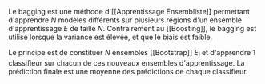 

Le bagging est une méthode d'[[Apprentissage Ensembliste]] permettant d'apprendre $N$ modèles différents sur plusieurs régions d'un ensemble d'apprentissage $E$ de taille $N$. Contrairement au [[Boosting]], le bagging est utilisé lorsque la variance est élevée, et que le biais est faible.

Le principe est de constituer $N$ ensembles [[Bootstrap]] $E_i$ et d'apprendre 1 classifieur sur chacun de ces nouveaux ensembles d'apprentissage. La prédiction finale est une moyenne des prédictions de chaque classifieur.